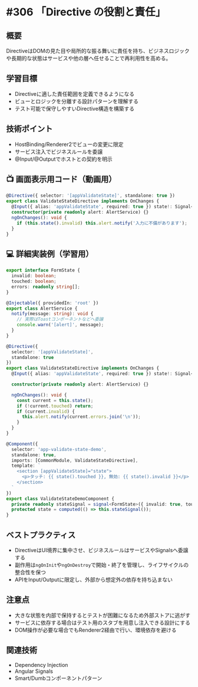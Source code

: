 # #306 「Directive の役割と責任」

## 概要
DirectiveはDOMの見た目や局所的な振る舞いに責任を持ち、ビジネスロジックや長期的な状態はサービスや他の層へ任せることで再利用性を高める。

## 学習目標
- Directiveに適した責任範囲を定義できるようになる
- ビューとロジックを分離する設計パターンを理解する
- テスト可能で保守しやすいDirective構造を構築する

## 技術ポイント
- HostBinding/Renderer2でビューの変更に限定
- サービス注入でビジネスルールを委譲
- @Input/@Outputでホストとの契約を明示

## 📺 画面表示用コード（動画用）
```typescript
@Directive({ selector: '[appValidateState]', standalone: true })
export class ValidateStateDirective implements OnChanges {
  @Input({ alias: 'appValidateState', required: true }) state!: Signal<FormState>;
  constructor(private readonly alert: AlertService) {}
  ngOnChanges(): void {
    if (this.state().invalid) this.alert.notify('入力に不備があります');
  }
}
```

## 💻 詳細実装例（学習用）
```typescript
export interface FormState {
  invalid: boolean;
  touched: boolean;
  errors: readonly string[];
}

@Injectable({ providedIn: 'root' })
export class AlertService {
  notify(message: string): void {
    // 実際はToastコンポーネントなどへ委譲
    console.warn('[alert]', message);
  }
}

@Directive({
  selector: '[appValidateState]',
  standalone: true
})
export class ValidateStateDirective implements OnChanges {
  @Input({ alias: 'appValidateState', required: true }) state!: Signal<FormState>;

  constructor(private readonly alert: AlertService) {}

  ngOnChanges(): void {
    const current = this.state();
    if (!current.touched) return;
    if (current.invalid) {
      this.alert.notify(current.errors.join('\n'));
    }
  }
}

@Component({
  selector: 'app-validate-state-demo',
  standalone: true,
  imports: [CommonModule, ValidateStateDirective],
  template: `
    <section [appValidateState]="state">
      <p>タッチ: {{ state().touched }}, 無効: {{ state().invalid }}</p>
    </section>
  `
})
export class ValidateStateDemoComponent {
  private readonly stateSignal = signal<FormState>({ invalid: true, touched: true, errors: ['必須項目です'] });
  protected state = computed(() => this.stateSignal());
}
```

## ベストプラクティス
- DirectiveはUI境界に集中させ、ビジネスルールはサービスやSignalsへ委譲する
- 副作用は`ngOnInit`や`ngOnDestroy`で開始・終了を管理し、ライフサイクルの整合性を保つ
- APIをInput/Outputに限定し、外部から想定外の依存を持ち込まない

## 注意点
- 大きな状態を内部で保持するとテストが困難になるため外部ストアに逃がす
- サービスに依存する場合はテスト用のスタブを用意し注入できる設計にする
- DOM操作が必要な場合でもRenderer2経由で行い、環境依存を避ける

## 関連技術
- Dependency Injection
- Angular Signals
- Smart/Dumbコンポーネントパターン
